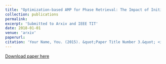 ```yaml
---
title: "Optimization-based AMP for Phase Retrieval: The Impact of Initialization and \ell-2-regularization"
collection: publications
permalink: 
excerpt: 'Submitted to Arxiv and IEEE TIT'
date: 2018-01-01
venue: 'arxiv'
paperurl: 
citation: 'Your Name, You. (2015). &quot;Paper Title Number 3.&quot; <i>Journal 1</i>. 1(3).'
---
```

[Download paper here](http://academicpages.github.io/files/paper3.pdf)
